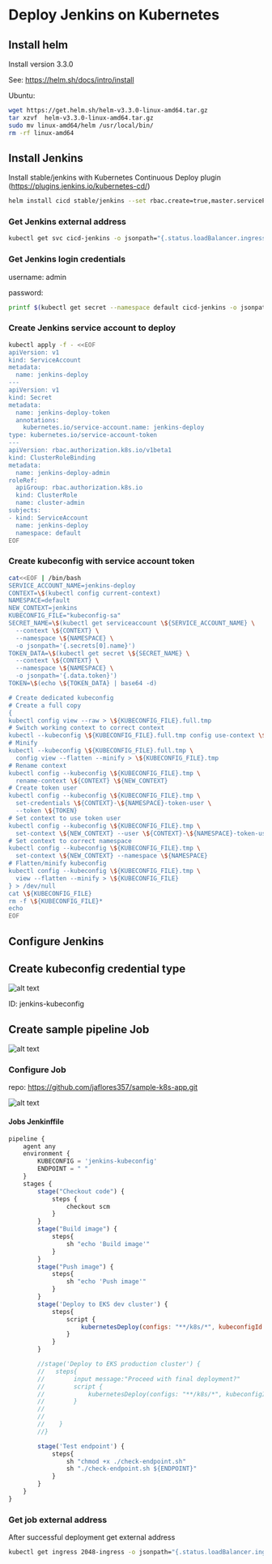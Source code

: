 # Deploy Jenkins on Kubernetes

## Install helm

Install version 3.3.0

See: https://helm.sh/docs/intro/install

Ubuntu:

```bash
wget https://get.helm.sh/helm-v3.3.0-linux-amd64.tar.gz
tar xzvf  helm-v3.3.0-linux-amd64.tar.gz
sudo mv linux-amd64/helm /usr/local/bin/
rm -rf linux-amd64
```

## Install Jenkins

Install stable/jenkins with Kubernetes Continuous Deploy plugin (https://plugins.jenkins.io/kubernetes-cd/) 

```bash
helm install cicd stable/jenkins --set rbac.create=true,master.servicePort=80,master.serviceType=LoadBalancer,master.additionalPlugins={kubernetes-cd:2.3.0}
```

### Get Jenkins external address

```bash
kubectl get svc cicd-jenkins -o jsonpath="{.status.loadBalancer.ingress[0].hostname}"
```

### Get Jenkins login credentials

username: admin

password:
```bash
printf $(kubectl get secret --namespace default cicd-jenkins -o jsonpath="{.data.jenkins-admin-password}" | base64 --decode);echo
```
### Create Jenkins service account to deploy 

```bash
kubectl apply -f - <<EOF
apiVersion: v1
kind: ServiceAccount
metadata:
  name: jenkins-deploy
---
apiVersion: v1
kind: Secret
metadata:
  name: jenkins-deploy-token
  annotations:
    kubernetes.io/service-account.name: jenkins-deploy
type: kubernetes.io/service-account-token
---
apiVersion: rbac.authorization.k8s.io/v1beta1
kind: ClusterRoleBinding
metadata:
  name: jenkins-deploy-admin
roleRef:
  apiGroup: rbac.authorization.k8s.io
  kind: ClusterRole
  name: cluster-admin
subjects:
- kind: ServiceAccount
  name: jenkins-deploy
  namespace: default
EOF
```

### Create kubeconfig with service account token

```bash
cat<<EOF | /bin/bash 
SERVICE_ACCOUNT_NAME=jenkins-deploy
CONTEXT=\$(kubectl config current-context)
NAMESPACE=default
NEW_CONTEXT=jenkins
KUBECONFIG_FILE="kubeconfig-sa"
SECRET_NAME=\$(kubectl get serviceaccount \${SERVICE_ACCOUNT_NAME} \
  --context \${CONTEXT} \
  --namespace \${NAMESPACE} \
  -o jsonpath='{.secrets[0].name}')
TOKEN_DATA=\$(kubectl get secret \${SECRET_NAME} \
  --context \${CONTEXT} \
  --namespace \${NAMESPACE} \
  -o jsonpath='{.data.token}')
TOKEN=\$(echo \${TOKEN_DATA} | base64 -d)

# Create dedicated kubeconfig
# Create a full copy
{
kubectl config view --raw > \${KUBECONFIG_FILE}.full.tmp
# Switch working context to correct context
kubectl --kubeconfig \${KUBECONFIG_FILE}.full.tmp config use-context \${CONTEXT}
# Minify
kubectl --kubeconfig \${KUBECONFIG_FILE}.full.tmp \
  config view --flatten --minify > \${KUBECONFIG_FILE}.tmp
# Rename context
kubectl config --kubeconfig \${KUBECONFIG_FILE}.tmp \
  rename-context \${CONTEXT} \${NEW_CONTEXT}
# Create token user
kubectl config --kubeconfig \${KUBECONFIG_FILE}.tmp \
  set-credentials \${CONTEXT}-\${NAMESPACE}-token-user \
  --token \${TOKEN}
# Set context to use token user
kubectl config --kubeconfig \${KUBECONFIG_FILE}.tmp \
  set-context \${NEW_CONTEXT} --user \${CONTEXT}-\${NAMESPACE}-token-user
# Set context to correct namespace
kubectl config --kubeconfig \${KUBECONFIG_FILE}.tmp \
  set-context \${NEW_CONTEXT} --namespace \${NAMESPACE}
# Flatten/minify kubeconfig
kubectl config --kubeconfig \${KUBECONFIG_FILE}.tmp \
  view --flatten --minify > \${KUBECONFIG_FILE}
} > /dev/null
cat \${KUBECONFIG_FILE}
rm -f \${KUBECONFIG_FILE}*
echo
EOF
```

## Configure Jenkins

## Create kubeconfig credential type

![alt text](https://github.com/jaflores357/aws-tf-eks-modules/blob/master/jenkins/jenkins-kubeconfig-credentials.png?raw=true "Jenkins kubeconfig Credentials")

ID: jenkins-kubeconfig

## Create sample pipeline Job

![alt text](https://github.com/jaflores357/aws-tf-eks-modules/blob/master/jenkins/job-pipeline.png?raw=true "Job Pipeline")

### Configure Job

repo: https://github.com/jaflores357/sample-k8s-app.git

![alt text](https://github.com/jaflores357/aws-tf-eks-modules/blob/master/jenkins/configure-job.png?raw=true "Configure Job")

#### Jobs Jenkinffile

```js
pipeline {
    agent any
    environment {
        KUBECONFIG = 'jenkins-kubeconfig'
        ENDPOINT = " "
    }
    stages {
        stage("Checkout code") {
            steps {
                checkout scm
            }
        }
        stage("Build image") {
            steps{
                sh "echo 'Build image'"
            }    
        }
        stage("Push image") {
            steps{
                sh "echo 'Push image'"
            }    
        }       
        stage('Deploy to EKS dev cluster') {
            steps{
                script {
                    kubernetesDeploy(configs: "**/k8s/*", kubeconfigId: env.KUBECONFIG)
                }
            }
        }

        //stage('Deploy to EKS production cluster') {
        //   steps{
        //        input message:"Proceed with final deployment?"
        //        script {
        //            kubernetesDeploy(configs: "**/k8s/*", kubeconfigId: env.KUBECONFIG)
        //        }
        //
        //        
        //    }
        //}   

        stage('Test endpoint') {
            steps{
                sh "chmod +x ./check-endpoint.sh"
                sh "./check-endpoint.sh ${ENDPOINT}"
            }
        }
    }    
}
```

### Get job external address

After successful deployment get external address

```bash
kubectl get ingress 2048-ingress -o jsonpath="{.status.loadBalancer.ingress[0].hostname}"
```

